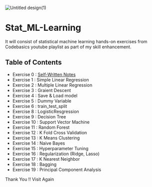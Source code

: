 ![Untitled design(1)](https://github.com/pb319/Stat_ML-Learning/assets/66114329/b29add12-9e5a-4142-b88d-2c29fd26842c)


# Stat_ML-Learning
It will consist of statistical machine learning hands-on exercises from Codebasics youtube playlist as part of my skill enhancement.

## Table of Contents
- Exercise 0  : [Self-Written Notes](https://github.com/user-attachments/files/16221304/Statistical.Machine.Learning.pdf)
- Exercise 1  : Simple Linear Regression
- Exercise 2  : Multiple Linear Regression
- Exercise 3  : Graient Descent
- Exercise 4  : Save & Load model
- Exercise 5  : Dummy Variable
- Exercise 6  : train_test_split
- Exercise 8  : LogisticResgression
- Exercise 9  : Decision Tree
- Exercise 10 : Support Vector Machine
- Exercise 11 : Random Forest
- Exercise 12 : K Fold Cross Validation
- Exercise 13 : K Means Clustering
- Exercise 14 : Naive Bayes
- Exercise 15 : Hyperparameter Tuning
- Exercise 16 : Regularization (Ridge, Lasso)
- Exercise 17 : K Nearest Neighbor 
- Exercise 18 : Bagging
- Exercise 19 : Principal Component Analysis

Thank You !! Visit Again 





